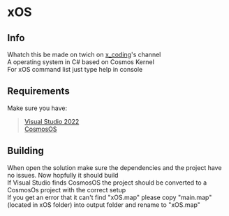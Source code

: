 # xOS
## Info 
Whatch this be made on twich on [x_coding](https://www.twitch.tv/x_coding)'s channel\
A operating system in C# based on Cosmos Kernel\
For xOS command list just type help in console
## Requirements
Make sure you have:
>[Visual Studio 2022](https://visualstudio.microsoft.com/downloads/)\
>[CosmosOS](https://www.gocosmos.org/download/)
## Building
When open the solution make sure the dependencies and the project have no issues. Now hopfully it should build\
If Visual Studio finds CosmosOS the project should be converted to a CosmosOs project with the correct setup\
If you get an error that it can't find "xOS.map" please copy "main.map" (located in xOS folder) into output folder and rename to "xOS.map"

